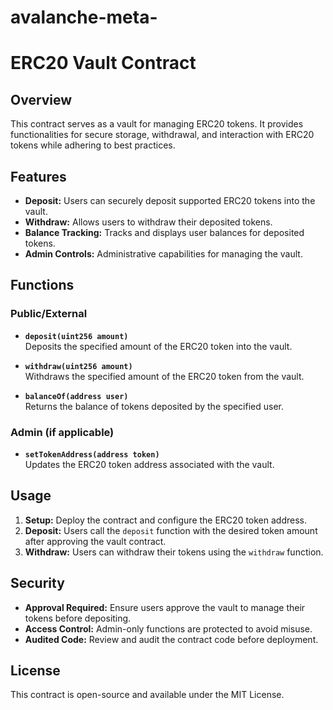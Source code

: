 # avalanche-meta-

# ERC20 Vault Contract

## Overview

This contract serves as a vault for managing ERC20 tokens. It provides functionalities for secure storage, withdrawal, and interaction with ERC20 tokens while adhering to best practices.

## Features

- **Deposit:** Users can securely deposit supported ERC20 tokens into the vault.  
- **Withdraw:** Allows users to withdraw their deposited tokens.  
- **Balance Tracking:** Tracks and displays user balances for deposited tokens.  
- **Admin Controls:** Administrative capabilities for managing the vault.  

## Functions

### Public/External  
- **`deposit(uint256 amount)`**  
  Deposits the specified amount of the ERC20 token into the vault.  

- **`withdraw(uint256 amount)`**  
  Withdraws the specified amount of the ERC20 token from the vault.  

- **`balanceOf(address user)`**  
  Returns the balance of tokens deposited by the specified user.  

### Admin (if applicable)  
- **`setTokenAddress(address token)`**  
  Updates the ERC20 token address associated with the vault.  

## Usage

1. **Setup:** Deploy the contract and configure the ERC20 token address.  
2. **Deposit:** Users call the `deposit` function with the desired token amount after approving the vault contract.  
3. **Withdraw:** Users can withdraw their tokens using the `withdraw` function.  

## Security

- **Approval Required:** Ensure users approve the vault to manage their tokens before depositing.  
- **Access Control:** Admin-only functions are protected to avoid misuse.  
- **Audited Code:** Review and audit the contract code before deployment.  

## License

This contract is open-source and available under the MIT License.

